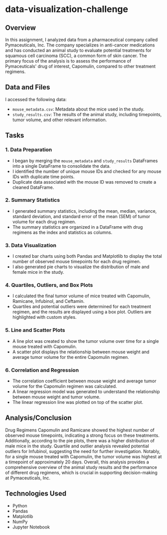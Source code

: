 # __data-visualization-challenge__

## __Overview__

In this assignment, I analyzed data from a pharmaceutical company called Pymaceuticals, Inc. The company specializes in anti-cancer medications and has conducted an animal study to evaluate potential treatments for squamous cell carcinoma (SCC), a common form of skin cancer. The primary focus of the analysis is to assess the performance of Pymaceuticals' drug of interest, Capomulin, compared to other treatment regimens.

## __Data and Files__

I accessed the following data:
- `mouse_metadata.csv`: Metadata about the mice used in the study.
- `study_results.csv`: The results of the animal study, including timepoints, tumor volume, and other relevant information.

## __Tasks__

### __1. Data Preparation__

- I began by merging the `mouse_metadata` and `study_results` DataFrames into a single DataFrame to consolidate the data.
- I identified the number of unique mouse IDs and checked for any mouse IDs with duplicate time points.
- Duplicate data associated with the mouse ID was removed to create a cleaned DataFrame.

### __2. Summary Statistics__

- I generated summary statistics, including the mean, median, variance, standard deviation, and standard error of the mean (SEM) of tumor volume for each drug regimen.
- The summary statistics are organized in a DataFrame with drug regimens as the index and statistics as columns.

### __3. Data Visualization__

- I created bar charts using both Pandas and Matplotlib to display the total number of observed mouse timepoints for each drug regimen.
- I also generated pie charts to visualize the distribution of male and female mice in the study.

### __4. Quartiles, Outliers, and Box Plots__

- I calculated the final tumor volume of mice treated with Capomulin, Ramicane, Infubinol, and Ceftamin.
- Quartiles and potential outliers were determined for each treatment regimen, and the results are displayed using a box plot. Outliers are highlighted with custom styles.

### __5. Line and Scatter Plots__

- A line plot was created to show the tumor volume over time for a single mouse treated with Capomulin.
- A scatter plot displays the relationship between mouse weight and average tumor volume for the entire Capomulin regimen.

### __6. Correlation and Regression__

- The correlation coefficient between mouse weight and average tumor volume for the Capomulin regimen was calculated.
- A linear regression model was generated to understand the relationship between mouse weight and tumor volume.
- The linear regression line was plotted on top of the scatter plot.

## __Analysis/Conclusion__

Drug Regimens Capomulin and Ramicane showed the highest number of observed mouse timepoints, indicating a strong focus on these treatments. Additionally, according to the pie plots, there was a higher distribution of male mice in the study. Quartile and outlier analysis revealed potential outliers for Infubinol, suggesting the need for further investigation. Notably, for a single mouse treated with Capomulin, the tumor volume was highest at a timepoint of approximately 20 days. Overall, this analysis provides a comprehensive overview of the animal study results and the performance of different drug regimens, which is crucial in supporting decision-making at Pymaceuticals, Inc.

## __Technologies Used__

- Python
- Pandas
- Matplotlib
- NumPy
- Jupyter Notebook


